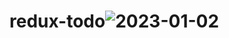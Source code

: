 # redux-todo![2023-01-02](https://user-images.githubusercontent.com/88592010/210256972-3d013fbf-a20c-45f8-b94a-8f8dd7a7413f.png)
